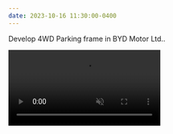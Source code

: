 ```yaml
---
date: 2023-10-16 11:30:00-0400
---
```


Develop 4WD Parking frame in BYD Motor Ltd..

<video width="60%" height="auto" controls muted>  
  <source src="assets/vid/e4apa-prediction.mp4" type="video/mp4">  
</video>